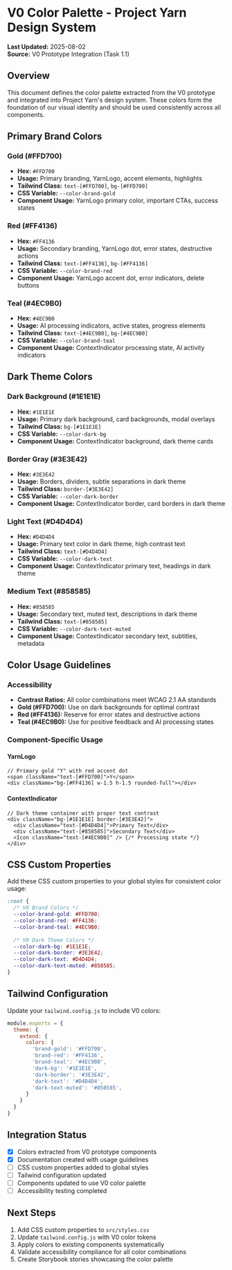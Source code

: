 # V0 Color Palette - Project Yarn Design System

**Last Updated:** 2025-08-02  
**Source:** V0 Prototype Integration (Task 1.1)

## Overview

This document defines the color palette extracted from the V0 prototype and integrated into Project Yarn's design system. These colors form the foundation of our visual identity and should be used consistently across all components.

## Primary Brand Colors

### Gold (#FFD700)
- **Hex:** `#FFD700`
- **Usage:** Primary branding, YarnLogo, accent elements, highlights
- **Tailwind Class:** `text-[#FFD700]`, `bg-[#FFD700]`
- **CSS Variable:** `--color-brand-gold`
- **Component Usage:** YarnLogo primary color, important CTAs, success states

### Red (#FF4136)
- **Hex:** `#FF4136`
- **Usage:** Secondary branding, YarnLogo dot, error states, destructive actions
- **Tailwind Class:** `text-[#FF4136]`, `bg-[#FF4136]`
- **CSS Variable:** `--color-brand-red`
- **Component Usage:** YarnLogo accent dot, error indicators, delete buttons

### Teal (#4EC9B0)
- **Hex:** `#4EC9B0`
- **Usage:** AI processing indicators, active states, progress elements
- **Tailwind Class:** `text-[#4EC9B0]`, `bg-[#4EC9B0]`
- **CSS Variable:** `--color-brand-teal`
- **Component Usage:** ContextIndicator processing state, AI activity indicators

## Dark Theme Colors

### Dark Background (#1E1E1E)
- **Hex:** `#1E1E1E`
- **Usage:** Primary dark background, card backgrounds, modal overlays
- **Tailwind Class:** `bg-[#1E1E1E]`
- **CSS Variable:** `--color-dark-bg`
- **Component Usage:** ContextIndicator background, dark theme cards

### Border Gray (#3E3E42)
- **Hex:** `#3E3E42`
- **Usage:** Borders, dividers, subtle separations in dark theme
- **Tailwind Class:** `border-[#3E3E42]`
- **CSS Variable:** `--color-dark-border`
- **Component Usage:** ContextIndicator border, card borders in dark theme

### Light Text (#D4D4D4)
- **Hex:** `#D4D4D4`
- **Usage:** Primary text color in dark theme, high contrast text
- **Tailwind Class:** `text-[#D4D4D4]`
- **CSS Variable:** `--color-dark-text`
- **Component Usage:** ContextIndicator primary text, headings in dark theme

### Medium Text (#858585)
- **Hex:** `#858585`
- **Usage:** Secondary text, muted text, descriptions in dark theme
- **Tailwind Class:** `text-[#858585]`
- **CSS Variable:** `--color-dark-text-muted`
- **Component Usage:** ContextIndicator secondary text, subtitles, metadata

## Color Usage Guidelines

### Accessibility
- **Contrast Ratios:** All color combinations meet WCAG 2.1 AA standards
- **Gold (#FFD700):** Use on dark backgrounds for optimal contrast
- **Red (#FF4136):** Reserve for error states and destructive actions
- **Teal (#4EC9B0):** Use for positive feedback and AI processing states

### Component-Specific Usage

#### YarnLogo
```tsx
// Primary gold "Y" with red accent dot
<span className="text-[#FFD700]">Y</span>
<div className="bg-[#FF4136] w-1.5 h-1.5 rounded-full"></div>
```

#### ContextIndicator
```tsx
// Dark theme container with proper text contrast
<div className="bg-[#1E1E1E] border-[#3E3E42]">
  <div className="text-[#D4D4D4]">Primary Text</div>
  <div className="text-[#858585]">Secondary Text</div>
  <Icon className="text-[#4EC9B0]" /> {/* Processing state */}
</div>
```

## CSS Custom Properties

Add these CSS custom properties to your global styles for consistent color usage:

```css
:root {
  /* V0 Brand Colors */
  --color-brand-gold: #FFD700;
  --color-brand-red: #FF4136;
  --color-brand-teal: #4EC9B0;
  
  /* V0 Dark Theme Colors */
  --color-dark-bg: #1E1E1E;
  --color-dark-border: #3E3E42;
  --color-dark-text: #D4D4D4;
  --color-dark-text-muted: #858585;
}
```

## Tailwind Configuration

Update your `tailwind.config.js` to include V0 colors:

```javascript
module.exports = {
  theme: {
    extend: {
      colors: {
        'brand-gold': '#FFD700',
        'brand-red': '#FF4136',
        'brand-teal': '#4EC9B0',
        'dark-bg': '#1E1E1E',
        'dark-border': '#3E3E42',
        'dark-text': '#D4D4D4',
        'dark-text-muted': '#858585',
      }
    }
  }
}
```

## Integration Status

- [x] Colors extracted from V0 prototype components
- [x] Documentation created with usage guidelines
- [ ] CSS custom properties added to global styles
- [ ] Tailwind configuration updated
- [ ] Components updated to use V0 color palette
- [ ] Accessibility testing completed

## Next Steps

1. Add CSS custom properties to `src/styles.css`
2. Update `tailwind.config.js` with V0 color tokens
3. Apply colors to existing components systematically
4. Validate accessibility compliance for all color combinations
5. Create Storybook stories showcasing the color palette
